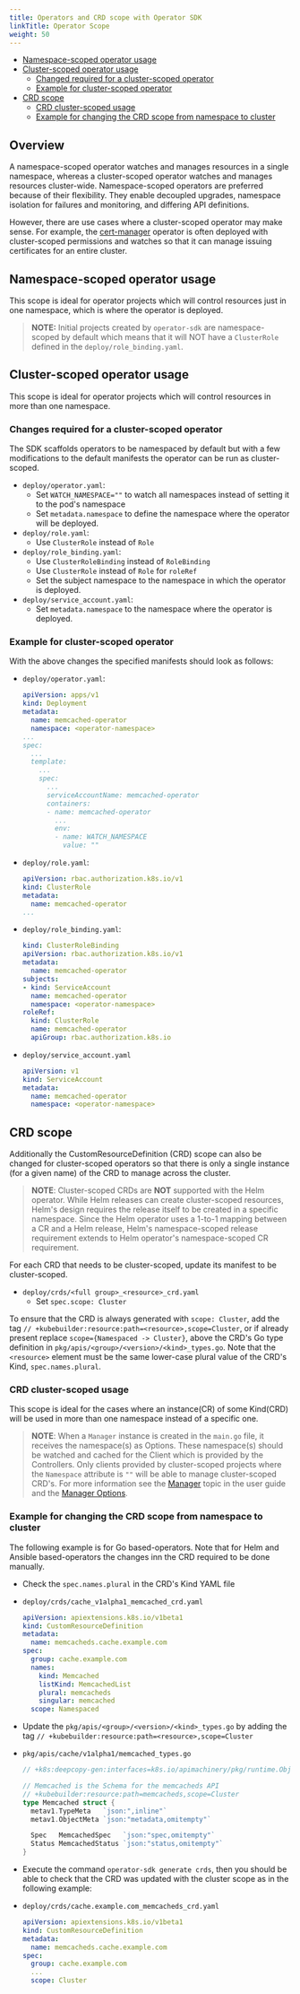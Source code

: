 ```yaml
---
title: Operators and CRD scope with Operator SDK
linkTitle: Operator Scope
weight: 50
---
```


- [Namespace-scoped operator usage](#namespace-scoped-operator-usage)
- [Cluster-scoped operator usage](#cluster-scoped-operator-usage)
  - [Changed required for a cluster-scoped operator](#changed-required-for-a-cluster-scoped-operator)
  - [Example for cluster-scoped operator](#example-for-cluster-scoped-operator)
- [CRD scope](#crd-scope)
  - [CRD cluster-scoped usage](#crd-cluster-scoped-usage)
  - [Example for changing the CRD scope from namespace to cluster](#example-for-changing-the-crd-scope-from-namespace-to-cluster)

## Overview

A namespace-scoped operator watches and manages resources in a single namespace, whereas a cluster-scoped operator watches and manages resources cluster-wide. Namespace-scoped operators are preferred because of their flexibility. They enable decoupled upgrades, namespace isolation for failures and monitoring, and differing API definitions.

However, there are use cases where a cluster-scoped operator may make sense. For example, the [cert-manager](https://github.com/jetstack/cert-manager) operator is often deployed with cluster-scoped permissions and watches so that it can manage issuing certificates for an entire cluster.

## Namespace-scoped operator usage

This scope is ideal for operator projects which will control resources just in one namespace, which is where the operator is deployed.

> **NOTE:** Initial projects created by `operator-sdk` are namespace-scoped by default which means that it will NOT have a `ClusterRole` defined in the `deploy/role_binding.yaml`.

## Cluster-scoped operator usage

This scope is ideal for operator projects which will control resources in more than one namespace.

### Changes required for a cluster-scoped operator

The SDK scaffolds operators to be namespaced by default but with a few modifications to the default manifests the operator can be run as cluster-scoped.

* `deploy/operator.yaml`:
  * Set `WATCH_NAMESPACE=""` to watch all namespaces instead of setting it to the pod's namespace
  * Set `metadata.namespace` to define the namespace where the operator will be deployed.
* `deploy/role.yaml`:
  * Use `ClusterRole` instead of `Role`
* `deploy/role_binding.yaml`:
  * Use `ClusterRoleBinding` instead of `RoleBinding`
  * Use `ClusterRole` instead of `Role` for `roleRef`
  * Set the subject namespace to the namespace in which the operator is deployed.
* `deploy/service_account.yaml`:
  * Set `metadata.namespace` to the namespace where the operator is deployed.

### Example for cluster-scoped operator

With the above changes the specified manifests should look as follows:

* `deploy/operator.yaml`:
    ```YAML
    apiVersion: apps/v1
    kind: Deployment
    metadata:
      name: memcached-operator
      namespace: <operator-namespace>
    ...
    spec:
      ...
      template:
        ...
        spec:
          ...
          serviceAccountName: memcached-operator
          containers:
          - name: memcached-operator
            ...
            env:
            - name: WATCH_NAMESPACE
              value: ""
    ```
* `deploy/role.yaml`:
    ```YAML
    apiVersion: rbac.authorization.k8s.io/v1
    kind: ClusterRole
    metadata:
      name: memcached-operator
    ...
    ```
* `deploy/role_binding.yaml`:
    ```YAML
    kind: ClusterRoleBinding
    apiVersion: rbac.authorization.k8s.io/v1
    metadata:
      name: memcached-operator
    subjects:
    - kind: ServiceAccount
      name: memcached-operator
      namespace: <operator-namespace>
    roleRef:
      kind: ClusterRole
      name: memcached-operator
      apiGroup: rbac.authorization.k8s.io
* `deploy/service_account.yaml`
    ```YAML
    apiVersion: v1
    kind: ServiceAccount
    metadata:
      name: memcached-operator
      namespace: <operator-namespace>
    ```

## CRD scope

Additionally the CustomResourceDefinition (CRD) scope can also be changed for cluster-scoped operators so that there is only a single instance (for a given name) of the CRD to manage across the cluster.

> **NOTE**: Cluster-scoped CRDs are **NOT** supported with the Helm operator. While Helm releases can create cluster-scoped resources, Helm's design requires the release itself to be created in a specific namespace. Since the Helm operator uses a 1-to-1 mapping between a CR and a Helm release, Helm's namespace-scoped release requirement extends to Helm operator's namespace-scoped CR requirement.

For each CRD that needs to be cluster-scoped, update its manifest to be cluster-scoped.

* `deploy/crds/<full group>_<resource>_crd.yaml`
  * Set `spec.scope: Cluster`

To ensure that the CRD is always generated with `scope: Cluster`, add the tag `// +kubebuilder:resource:path=<resource>,scope=Cluster`, or if already present replace `scope={Namespaced -> Cluster}`, above the CRD's Go type definition in `pkg/apis/<group>/<version>/<kind>_types.go`. Note that the `<resource>` element must be the same lower-case plural value of the CRD's Kind, `spec.names.plural`. 

### CRD cluster-scoped usage 

This scope is ideal for the cases where an instance(CR) of some Kind(CRD) will be used in more than one namespace instead of a specific one. 

> **NOTE**: When a `Manager` instance is created in the `main.go` file, it receives the namespace(s) as Options. These namespace(s) should be watched and cached for the Client which is provided by the Controllers. Only clients provided by cluster-scoped projects where the `Namespace` attribute is `""` will be able to manage cluster-scoped CRD's. For more information see the [Manager][manager_user_guide] topic in the user guide and the [Manager Options][manager_options].

### Example for changing the CRD scope from namespace to cluster 

The following example is for Go based-operators. Note that for Helm and Ansible based-operators the changes inn the CRD required to be done manually.  

- Check the `spec.names.plural` in the  CRD's Kind YAML file

* `deploy/crds/cache_v1alpha1_memcached_crd.yaml`
    ```YAML
    apiVersion: apiextensions.k8s.io/v1beta1
    kind: CustomResourceDefinition
    metadata:
      name: memcacheds.cache.example.com
    spec:
      group: cache.example.com
      names:
        kind: Memcached
        listKind: MemcachedList
        plural: memcacheds
        singular: memcached
      scope: Namespaced
    ``` 

- Update the `pkg/apis/<group>/<version>/<kind>_types.go` by adding the tag `// +kubebuilder:resource:path=<resource>,scope=Cluster`

* `pkg/apis/cache/v1alpha1/memcached_types.go`
    ```Go
    // +k8s:deepcopy-gen:interfaces=k8s.io/apimachinery/pkg/runtime.Object

    // Memcached is the Schema for the memcacheds API
    // +kubebuilder:resource:path=memcacheds,scope=Cluster
    type Memcached struct {
      metav1.TypeMeta   `json:",inline"`
      metav1.ObjectMeta `json:"metadata,omitempty"`

      Spec   MemcachedSpec   `json:"spec,omitempty"`
      Status MemcachedStatus `json:"status,omitempty"`
    }
    ``` 
- Execute the command `operator-sdk generate crds`, then you should be able to check that the CRD was updated with the cluster scope as in the following example:
  
* `deploy/crds/cache.example.com_memcacheds_crd.yaml`
    ```YAML
    apiVersion: apiextensions.k8s.io/v1beta1
    kind: CustomResourceDefinition
    metadata:
      name: memcacheds.cache.example.com
    spec:
      group: cache.example.com
      ...
      scope: Cluster
    ```
  
[RBAC]: https://kubernetes.io/docs/reference/access-authn-authz/rbac/
[manager_user_guide]: /docs/golang/quickstart/#manager
[manager_options]: https://godoc.org/github.com/kubernetes-sigs/controller-runtime/pkg/manager#Options
